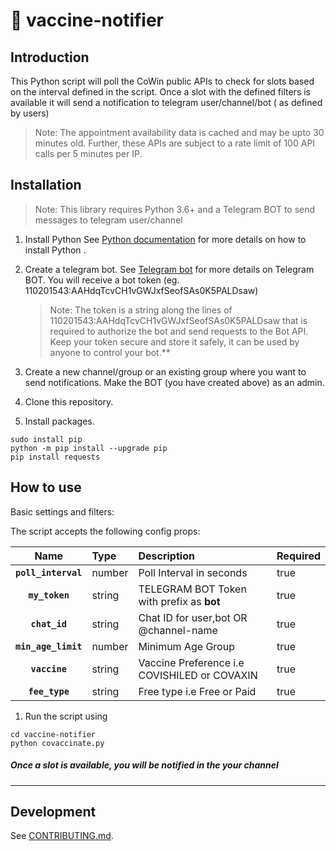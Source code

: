 # :black_heart:	 vaccine-notifier 

## Introduction

This Python script will poll the CoWin public APIs to check for slots based on the interval defined in the script. Once a slot with the defined filters is available it will send a notification to telegram user/channel/bot ( as defined by users)

> Note: The appointment availability data is cached and may be upto 30 minutes old. Further, these APIs are subject to a rate limit of 100 API calls per 5 minutes per IP.

## Installation

> Note: This library requires Python 3.6+ and a Telegram BOT to send messages to telegram user/channel

1. Install Python  See [Python documentation](https://www.python.org/downloads/) for more details on how to install Python .

1. Create a telegram bot. See [Telegram bot](https://core.telegram.org/bots#3-how-do-i-create-a-bot) for more details on Telegram BOT. You will receive a bot token (eg. 110201543:AAHdqTcvCH1vGWJxfSeofSAs0K5PALDsaw)

    > Note: The token is a string along the lines of 110201543:AAHdqTcvCH1vGWJxfSeofSAs0K5PALDsaw that is required to               authorize   the bot and send requests to the Bot API. Keep your token secure and store it safely, it can be used by           anyone to control your bot.**

1. Create a new channel/group or an existing group where you want to send notifications. Make the BOT (you have created above) as an admin.

1. Clone this repository.

1. Install packages.

```shell
sudo install pip
python -m pip install --upgrade pip
pip install requests
```

## How to use

Basic settings and filters:


The script accepts the following config props:

|Name|Type|Description|Required
|:--:|:-----|:-----|:-----|
|**`poll_interval`**|number|Poll Interval in seconds|true
|**`my_token`**|string|TELEGRAM BOT Token with prefix as **bot**|true
|**`chat_id`**|string|Chat ID for user,bot OR @channel-name|true
|**`min_age_limit`**|number|Minimum Age Group|true
|**`vaccine`**|string|Vaccine Preference i.e COVISHILED or COVAXIN|true
|**`fee_type`**|string|Free type i.e Free or Paid|true

1. Run the script using 

```shell
cd vaccine-notifier
python covaccinate.py
```
##### Once a slot is available, you will be notified in the your channel
----

## Development

See [CONTRIBUTING.md](/CONTRIBUTING.md).
